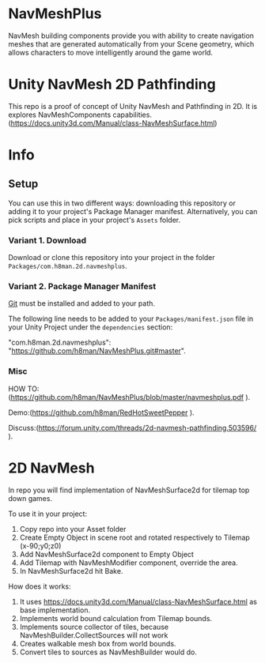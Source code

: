 # NavMeshPlus

NavMesh building components provide you with ability to create navigation meshes that are generated automatically from your Scene
geometry, which allows characters to move intelligently around the game world.

# Unity NavMesh 2D Pathfinding 

This repo is a proof of concept of Unity NavMesh and Pathfinding in 2D. It is explores NavMeshComponents capabilities. (https://docs.unity3d.com/Manual/class-NavMeshSurface.html)

# Info

## Setup

You can use this in two different ways: downloading this repository or adding it to your project's Package Manager manifest.
Alternatively, you can pick scripts and place in your project's `Assets` folder.

### Variant 1. Download
Download or clone this repository into your project in the folder `Packages/com.h8man.2d.navmeshplus`.

### Variant 2. Package Manager Manifest
[Git](https://git-scm.com/) must be installed and added to your path.

The following line needs to be added to your `Packages/manifest.json` file in your Unity Project under the `dependencies` section:

"com.h8man.2d.navmeshplus": "https://github.com/h8man/NavMeshPlus.git#master".

### Misc
HOW TO:(https://github.com/h8man/NavMeshPlus/blob/master/navmeshplus.pdf ).

Demo:(https://github.com/h8man/RedHotSweetPepper ).

Discuss:(https://forum.unity.com/threads/2d-navmesh-pathfinding.503596/ ).

# 2D NavMesh

In repo you will find implementation of NavMeshSurface2d for tilemap top down games.

To use it in your project:

1. Copy repo into your Asset folder 
2. Create Empty Object in scene root and rotated respectively to Tilemap (x-90;y0;z0)
3. Add NavMeshSurface2d component to Empty Object
4. Add Tilemap with NavMeshModifier component, override the area.
5. In NavMeshSurface2d hit Bake.

How does it works:

1. It uses https://docs.unity3d.com/Manual/class-NavMeshSurface.html as base implementation.
2. Implements world bound calculation from Tilemap bounds.
3. Implements source collector of tiles, because NavMeshBuilder.CollectSources will not work
4. Creates walkable mesh box from world bounds.
5. Convert tiles to sources as NavMeshBuilder would do.
